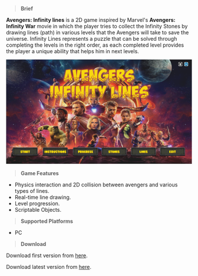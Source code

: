 >**Brief**

**Avengers: Infinity lines** is a 2D game inspired by Marvel's **Avengers: Infinity War** movie in which the player tries to collect the Infinity Stones by drawing lines (path) in various levels that the Avengers will take to save the universe.
Infinity Lines represents a puzzle that can be solved through completing the levels in the right order, as each completed level provides the player a unique ability that helps him in next levels.

![](https://github.com/MahmoudmHamza/Unity-Projects/blob/master/Avengers%20Infinity%20Lines/Screenshots/AIL1.PNG)

>**Game Features**

* Physics interaction and 2D collision between avengers and various types of lines.
* Real-time line drawing.
* Level progression.
* Scriptable Objects.

>**Supported Platforms**

* PC

>**Download**

Download first version from [here](https://drive.google.com/open?id=1N5yuQJet50urwS9qmKXGCOA9ZrUoeNav).

Download latest version from [here](https://drive.google.com/file/d/1e2Zrqw7C3n4CXBraGyJb9ycm13y783pE/view?usp=sharing).
